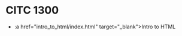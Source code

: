 # CITC 1300
 <ul>

 <li>:a href="intro_to_html/index.html" target="_blank">Intro to HTML</a></li>

 </ul>
     
